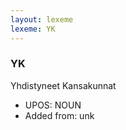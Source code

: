 ```yaml
---
layout: lexeme
lexeme: YK
---
```


###  YK

Yhdistyneet Kansakunnat
* UPOS:  NOUN
* Added from:  unk


